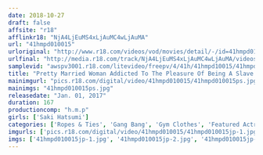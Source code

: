 ```yaml
---
date: 2018-10-27
draft: false
affsite: "r18"
afflinkr18: "NjA4LjEuMS4xLjAuMC4wLjAuMA"
url: "41hmpd010015"
urloriginal: "http://www.r18.com/videos/vod/movies/detail/-/id=41hmpd010015"
urlfinal: "http://media.r18.com/track/NjA4LjEuMS4xLjAuMC4wLjAuMA/videos/vod/movies/detail/-/id=41hmpd010015"
samplevid: "awspv3001.r18.com/litevideo/freepv/4/41h/41hmpd10015/41hmpd10015_dmb_w.mp4"
title: "Pretty Married Woman Addicted To The Pleasure Of Being A Slave Saki Hatsumi"
mainimgurl: "pics.r18.com/digital/video/41hmpd010015/41hmpd010015ps.jpg"
mainimgs: "41hmpd010015ps.jpg"
releasedate: "Jan. 01, 2017"
duration: 167
productioncomp: "h.m.p"
girls: ['Saki Hatsumi']
categories: ['Ropes & Ties', 'Gang Bang', 'Gym Clothes', 'Featured Actress', 'Confinement', 'Urination', 'Hi-Def']
imgurls: ['pics.r18.com/digital/video/41hmpd010015/41hmpd010015jp-1.jpg', 'pics.r18.com/digital/video/41hmpd010015/41hmpd010015jp-2.jpg', 'pics.r18.com/digital/video/41hmpd010015/41hmpd010015jp-3.jpg', 'pics.r18.com/digital/video/41hmpd010015/41hmpd010015jp-4.jpg', 'pics.r18.com/digital/video/41hmpd010015/41hmpd010015jp-5.jpg', 'pics.r18.com/digital/video/41hmpd010015/41hmpd010015jp-6.jpg', 'pics.r18.com/digital/video/41hmpd010015/41hmpd010015jp-7.jpg', 'pics.r18.com/digital/video/41hmpd010015/41hmpd010015jp-8.jpg', 'pics.r18.com/digital/video/41hmpd010015/41hmpd010015jp-9.jpg', 'pics.r18.com/digital/video/41hmpd010015/41hmpd010015jp-10.jpg', 'pics.r18.com/digital/video/41hmpd010015/41hmpd010015jp-11.jpg', 'pics.r18.com/digital/video/41hmpd010015/41hmpd010015jp-12.jpg', 'pics.r18.com/digital/video/41hmpd010015/41hmpd010015jp-13.jpg', 'pics.r18.com/digital/video/41hmpd010015/41hmpd010015jp-14.jpg', 'pics.r18.com/digital/video/41hmpd010015/41hmpd010015jp-15.jpg', 'pics.r18.com/digital/video/41hmpd010015/41hmpd010015jp-16.jpg', 'pics.r18.com/digital/video/41hmpd010015/41hmpd010015jp-17.jpg', 'pics.r18.com/digital/video/41hmpd010015/41hmpd010015jp-18.jpg', 'pics.r18.com/digital/video/41hmpd010015/41hmpd010015jp-19.jpg', 'pics.r18.com/digital/video/41hmpd010015/41hmpd010015jp-20.jpg']
imgs: ['41hmpd010015jp-1.jpg', '41hmpd010015jp-2.jpg', '41hmpd010015jp-3.jpg', '41hmpd010015jp-4.jpg', '41hmpd010015jp-5.jpg', '41hmpd010015jp-6.jpg', '41hmpd010015jp-7.jpg', '41hmpd010015jp-8.jpg', '41hmpd010015jp-9.jpg', '41hmpd010015jp-10.jpg', '41hmpd010015jp-11.jpg', '41hmpd010015jp-12.jpg', '41hmpd010015jp-13.jpg', '41hmpd010015jp-14.jpg', '41hmpd010015jp-15.jpg', '41hmpd010015jp-16.jpg', '41hmpd010015jp-17.jpg', '41hmpd010015jp-18.jpg', '41hmpd010015jp-19.jpg', '41hmpd010015jp-20.jpg']
---
```

